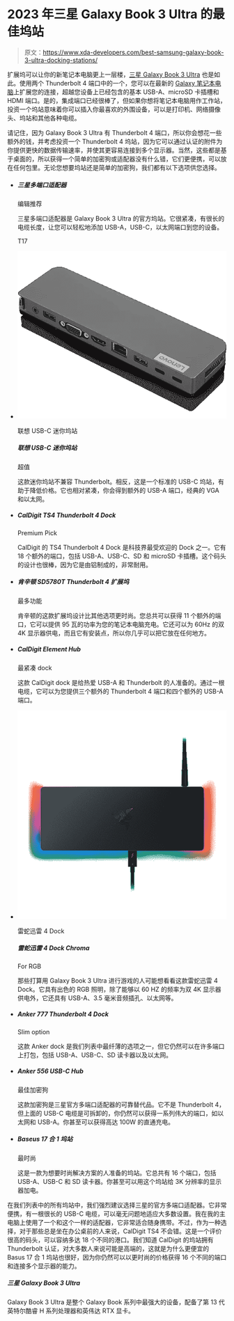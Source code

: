 # 2023 年三星 Galaxy Book 3 Ultra 的最佳坞站

> 原文：<https://www.xda-developers.com/best-samsung-galaxy-book-3-ultra-docking-stations/>

扩展坞可以让你的新笔记本电脑更上一层楼，[三星 Galaxy Book 3 Ultra](https://xda-developers.com/samsung-galaxy-book-3-ultra/) 也是如此。使用两个 Thunderbolt 4 端口中的一个，您可以在最新的 [Galaxy 笔记本电脑](https://www.xda-developers.com/best-samsung-galaxy-laptops/)上扩展您的连接，超越您设备上已经包含的基本 USB-A、microSD 卡插槽和 HDMI 端口。是的，集成端口已经很棒了，但如果你想将笔记本电脑用作工作站，投资一个坞站意味着你可以插入你最喜欢的外围设备，可以是打印机、网络摄像头、坞站和其他各种电缆。

请记住，因为 Galaxy Book 3 Ultra 有 Thunderbolt 4 端口，所以你会想花一些额外的钱，并考虑投资一个 Thunderbolt 4 坞站，因为它可以通过认证的附件为你提供更快的数据传输速率，并使其更容易连接到多个显示器。当然，这些都是基于桌面的，所以获得一个简单的加密狗或适配器没有什么错，它们更便携，可以放在任何包里。无论您想要坞站还是简单的加密狗，我们都有以下选项供您选择。

*   ##### 三星多端口适配器

    编辑推荐

    三星多端口适配器是 Galaxy Book 3 Ultra 的官方坞站。它很紧凑，有很长的电缆长度，让您可以轻松地添加 USB-A，USB-C，以太网端口到您的设备。

    T17
*   <picture>![The Lenovo USB-C Mini Dock lets you expand out your ThinkPad's ports without worrying about space. There's a compact and foldable USB-C cable included, and a wide array of ports that you'd typically find on bigger docks of the same price.](img/1c1343ac81b5c4e0a67b55103079268d.png)</picture>

    联想 USB-C 迷你坞站

    ##### 联想 USB-C 迷你坞站

    超值

    这款迷你坞站不兼容 Thunderbolt。相反，这是一个标准的 USB-C 坞站，有助于降低价格。它也相对紧凑，你会得到额外的 USB-A 端口，经典的 VGA 和以太网。

*   ##### CalDigit TS4 Thunderbolt 4 Dock

    Premium Pick

    CalDigit 的 TS4 Thunderbolt 4 Dock 是科技界最受欢迎的 Dock 之一。它有 18 个额外的端口，包括 USB-A、USB-C、SD 和 microSD 卡插槽。这个码头的设计也很棒，因为它是由铝制成的，非常耐用。

*   ##### 肯辛顿 SD5780T Thunderbolt 4 扩展坞

    最多功能

    肯辛顿的这款扩展坞设计比其他选项更时尚。您总共可以获得 11 个额外的端口，它可以提供 95 瓦的功率为您的笔记本电脑充电。它还可以为 60Hz 的双 4K 显示器供电，而且它有安装点，所以你几乎可以把它放在任何地方。

*   ##### CalDigit Element Hub

    最紧凑 dock

    这款 CalDigit dock 是给热爱 USB-A 和 Thunderbolt 的人准备的。通过一根电缆，它可以为您提供三个额外的 Thunderbolt 4 端口和四个额外的 USB-A 端口。

*   <picture>![Some might prefer a cleaner look, but others might want to spruce up their desk. This Razer dock gives you two USB Type-A ports, three Thunderbolt downstream ports, Ethernet, and an SD card reader, but its most notable feature is support for Razer Chroma RGB. The white model doesn't have it, though.](img/88c78b8769125d60bab35c59d382cb1f.png)</picture>

    雷蛇迅雷 4 Dock

    ##### 雷蛇迅雷 4 Dock Chroma

    For RGB

    那些打算用 Galaxy Book 3 Ultra 进行游戏的人可能想看看这款雷蛇迅雷 4 Dock。它具有出色的 RGB 照明，除了能够以 60 HZ 的频率为双 4K 显示器供电外，它还具有 USB-A、3.5 毫米音频插孔、以太网等。

*   ##### Anker 777 Thunderbolt 4 Dock

    Slim option

    这款 Anker dock 是我们列表中最纤薄的选项之一，但它仍然可以在许多端口上打包，包括 USB-A、USB-C、SD 读卡器以及以太网。

*   ##### Anker 556 USB-C Hub

    最佳加密狗

    这款加密狗是三星官方多端口适配器的可靠替代品。它不是 Thunderbolt 4，但上面的 USB-C 电缆是可拆卸的，你仍然可以获得一系列伟大的端口，如以太网和 USB-A。你甚至可以获得高达 100W 的直通充电。

*   ##### Baseus 17 合 1 坞站

    最时尚

    这是一款为想要时尚解决方案的人准备的坞站。它总共有 16 个端口，包括 USB-A、USB-C 和 SD 读卡器。你甚至可以用这个坞站给 3K 分辨率的显示器加电。

在我们列表中的所有坞站中，我们强烈建议选择三星的官方多端口适配器。它非常便携，有一根很长的 USB-C 电缆，可以毫无问题地适应大多数设置。我在我的主电脑上使用了一个和这个一样的适配器，它非常适合随身携带。不过，作为一种选择，对于那些总是坐在办公桌前的人来说，CalDigit TS4 不会错。这是一个评价很高的码头，可以容纳多达 18 个不同的港口。我们知道 CalDigit 的坞站拥有 Thunderbolt 认证，对大多数人来说可能是高端的，这就是为什么更便宜的 Basus 17 合 1 坞站也很好，因为你仍然可以以更时尚的价格获得 16 个不同的端口和连接多个显示器的能力。

##### 三星 Galaxy Book 3 Ultra

Galaxy Book 3 Ultra 是整个 Galaxy Book 系列中最强大的设备，配备了第 13 代英特尔酷睿 H 系列处理器和英伟达 RTX 显卡。